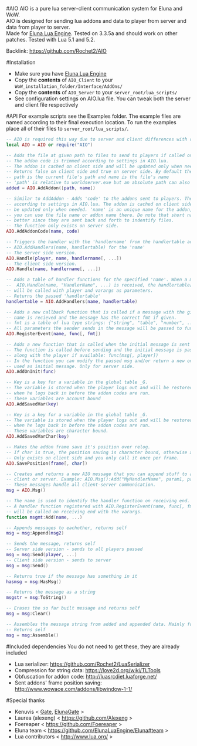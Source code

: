 #AIO
AIO is a pure lua server-client communication system for Eluna and WoW.  
AIO is designed for sending lua addons and data to player from server and data from player to server.  
Made for [Eluna Lua Engine](https://github.com/ElunaLuaEngine/Eluna). Tested on 3.3.5a and should work on other patches. Tested with Lua 5.1 and 5.2.

Backlink: https://github.com/Rochet2/AIO

#Installation
- Make sure you have [Eluna Lua Engine](https://github.com/ElunaLuaEngine/Eluna)
- Copy the __contents__ of `AIO_Client` to your `WoW_installation_folder/Interface/AddOns/`
- Copy the __contents__ of `AIO_Server` to your `server_root/lua_scripts/`
- See configuration settings on AIO.lua file. You can tweak both the server and client file respectively

#API
For example scripts see the Examples folder. The example files are named according to their final execution location. To run the examples place all of their files to `server_root/lua_scripts/`.

```lua
-- AIO is required this way due to server and client differences with require function
local AIO = AIO or require("AIO")

-- Adds the file at given path to files to send to players if called on server side.
-- The addon code is trimmed according to settings in AIO.lua.
-- The addon is cached on client side and will be updated only when needed.
-- Returns false on client side and true on server side. By default the
-- path is the current file's path and name is the file's name
-- 'path' is relative to worldserver.exe but an absolute path can also be given.
added = AIO.AddAddon([path, name])

-- Similar to AddAddon - Adds 'code' to the addons sent to players. The code is trimmed
-- according to settings in AIO.lua. The addon is cached on client side and will
-- be updated only when needed. 'name' is an unique name for the addon, usually
-- you can use the file name or addon name there. Do note that short names are
-- better since they are sent back and forth to indentify files.
-- The function only exists on server side.
AIO.AddAddonCode(name, code)

-- Triggers the handler with the 'handlername' from the handlertable added with
-- AIO.AddHandlers(name, handlertable) for the 'name'
-- The server side version.
AIO.Handle(player, name, handlername[, ...])
-- The client side version.
AIO.Handle(name, handlername[, ...])

-- Adds a table of handler functions for the specified 'name'. When a message like
--  AIO.Handle(name, "HandlerName", ...) is received, the handlertable["HandlerName"]
-- will be called with player and varargs as parameters.
-- Returns the passed 'handlertable'
handlertable = AIO.AddHandlers(name, handlertable)

-- Adds a new callback function that is called if a message with the given
-- name is recieved and the message has the correct fmt if given.
-- fmt is a table of lua type strings: {"string", "table", "number", ...}
-- All parameters the sender sends in the message will be passed to func when called
AIO.RegisterEvent(name, func[, fmt])

-- Adds a new function that is called when the initial message is sent to the player.
-- The function is called before sending and the initial message is passed to it
-- along with the player if available: func(msg[, player])
-- In the function you can modify the passed msg and/or return a new one to be
-- used as initial message. Only for server side.
AIO.AddOnInit(func)

-- Key is a key for a variable in the global table _G.
-- The variable is stored when the player logs out and will be restored
-- when he logs back in before the addon codes are run.
-- These variables are account bound
AIO.AddSavedVar(key)

-- Key is a key for a variable in the global table _G.
-- The variable is stored when the player logs out and will be restored
-- when he logs back in before the addon codes are run.
-- These variables are character bound.
AIO.AddSavedVarChar(key)

-- Makes the addon frame save it's position over relog.
-- If char is true, the position saving is character bound, otherwise account bound.
-- Only exists on client side and you only call it once per frame.
AIO.SavePosition(frame[, char])
```

```lua
-- Creates and returns a new AIO message that you can append stuff to and send to
-- client or server. Example: AIO.Msg():Add("MyHandlerName", param1, param2):Send(player)
-- These messages handle all client-server communication.
msg = AIO.Msg()

-- The name is used to identify the handler function on receiving end.
-- A handler function registered with AIO.RegisterEvent(name, func[, fmt])
-- will be called on receiving end with the varargs.
function msgmt:Add(name, ...)

-- Appends messages to eachother, returns self
msg = msg:Append(msg2)

-- Sends the message, returns self
-- Server side version - sends to all players passed
msg = msg:Send(player, ...)
-- Client side version - sends to server
msg = msg:Send()

-- Returns true if the message has something in it
hasmsg = msg:HasMsg()

-- Returns the message as a string
msgstr = msg:ToString()

-- Erases the so far built message and returns self
msg = msg:Clear()

-- Assembles the message string from added and appended data. Mainly for internal use.
-- Returns self
msg = msg:Assemble()
```

#Included dependencies
You do not need to get these, they are already included
- Lua serializer: https://github.com/Rochet2/LuaSerializer
- Compression for string data: https://love2d.org/wiki/TLTools
- Obfuscation for addon code: http://luasrcdiet.luaforge.net/
- Sent addons' frame position saving: http://www.wowace.com/addons/libwindow-1-1/

#Special thanks
- Kenuvis < [Gate](http://www.ac-web.org/forums/showthread.php?148415-LUA-Gate-Project), [ElunaGate](https://github.com/ElunaLuaEngine/ElunaGate) >
- Laurea (alexeng) < https://github.com/Alexeng >
- Foereaper < https://github.com/Foereaper >
- Eluna team < https://github.com/ElunaLuaEngine/Eluna#team >
- Lua contributors < http://www.lua.org/ >
